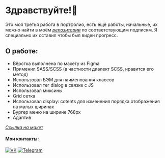 # Здравствуйте!👋

Это моя третья работа в портфолио, есть ещё работы, начальные, их можно найти в моём *[репозитории](https://github.com/Enz0tech?tab=repositories)* по соответствующим подписям. Я специально их оставил чтобы был виден прогресс.

## О работе:

* Вёрстка выполнена по макету из Figma
* Применил SASS/SCSS (в частности диалект SCSS, нравится его метод)
* Использовал БЭМ для наименования классов
* Использовал тег dialog в связке с JS
* Использовал миксины
* Grid сетка
* Использовал display: cotents для изменения порядка отображения на малых ширинах
* Бургер меню на ширине 768px
* Адаптив

*[Ссылка на макет](https://github.com/Enz0tech/site-3-portfolio/tree/main/images/landing)*

#### Мои контакты:
[![VK](https://img.shields.io/badge/-VK-333?style=for-the-badge&logo=Vk&logoColor=27A0D9)](https://vk.com/enzotech)
[![Telegram](https://img.shields.io/badge/-Telegram-333?style=for-the-badge&logo=telegram&logoColor=27A0D9)](https://t.me/enzotech)
